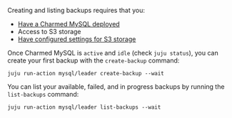 Creating and listing backups requires that you:
* [Have a Charmed MySQL deployed](https://discourse.charmhub.io/t/charmed-mysql-tutorial-managing-units/TODO)
* Access to S3 storage
* [Have configured settings for S3 storage](https://discourse.charmhub.io/t/configuring-settings-for-s3/TODO)

Once Charmed MySQL is `active` and `idle` (check `juju status`), you can create your first backup with the `create-backup` command:
```
juju run-action mysql/leader create-backup --wait
```

You can list your available, failed, and in progress backups by running the `list-backups` command:
```
juju run-action mysql/leader list-backups --wait
```
